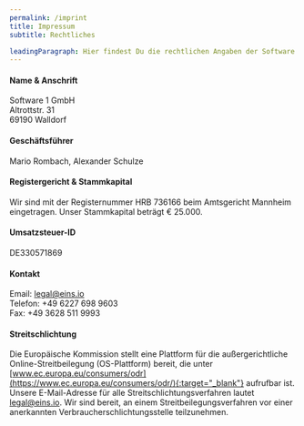 ```yaml
---
permalink: /imprint
title: Impressum
subtitle: Rechtliches

leadingParagraph: Hier findest Du die rechtlichen Angaben der Software 1 GmbH. Diese sind gültig für alle unsere Produkte und Dienstleistungen.
---
```


#### Name & Anschrift

Software 1 GmbH<br />
Altrottstr. 31<br />
69190 Walldorf


#### Geschäftsführer
Mario Rombach, Alexander Schulze


#### Registergericht & Stammkapital

Wir sind mit der Registernummer HRB 736166 beim Amtsgericht Mannheim eingetragen.
Unser Stammkapital beträgt € 25.000.

#### Umsatzsteuer-ID
DE330571869


#### Kontakt

Email: legal@eins.io<br />
Telefon: +49 6227 698 9603<br />
Fax: +49 3628 511 9993<br />


#### Streitschlichtung

Die Europäische Kommission stellt eine Plattform für die außergerichtliche
Online-Streitbeilegung (OS-Plattform) bereit, die unter
[www.ec.europa.eu/consumers/odr](https://www.ec.europa.eu/consumers/odr/){:target="_blank"}
aufrufbar ist. Unsere E-Mail-Adresse für alle Streitschlichtungsverfahren lautet
legal@eins.io. Wir sind bereit, an einem Streitbeilegungsverfahren vor einer anerkannten
Verbraucherschlichtungsstelle teilzunehmen.

